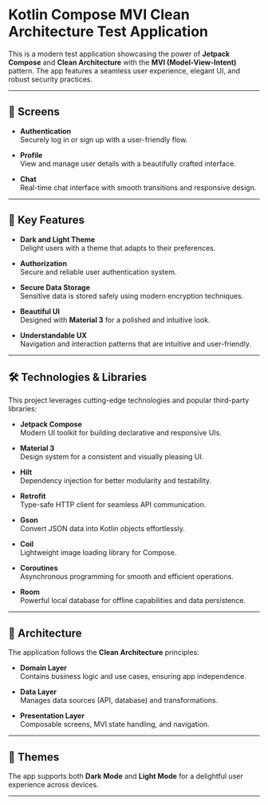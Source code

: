 # **Kotlin Compose MVI Clean Architecture Test Application**  

This is a modern test application showcasing the power of **Jetpack Compose** and **Clean Architecture** with the **MVI (Model-View-Intent)** pattern. The app features a seamless user experience, elegant UI, and robust security practices.

---

## **📱 Screens**

- **Authentication**  
  Securely log in or sign up with a user-friendly flow.

- **Profile**  
  View and manage user details with a beautifully crafted interface.

- **Chat**  
  Real-time chat interface with smooth transitions and responsive design.

---

## **🌟 Key Features**

- **Dark and Light Theme**  
  Delight users with a theme that adapts to their preferences.  

- **Authorization**  
  Secure and reliable user authentication system.  

- **Secure Data Storage**  
  Sensitive data is stored safely using modern encryption techniques.  

- **Beautiful UI**  
  Designed with **Material 3** for a polished and intuitive look.  

- **Understandable UX**  
  Navigation and interaction patterns that are intuitive and user-friendly.

---

## **🛠️ Technologies & Libraries**

This project leverages cutting-edge technologies and popular third-party libraries:  

- **Jetpack Compose**  
  Modern UI toolkit for building declarative and responsive UIs.  

- **Material 3**  
  Design system for a consistent and visually pleasing UI.  

- **Hilt**  
  Dependency injection for better modularity and testability.  

- **Retrofit**  
  Type-safe HTTP client for seamless API communication.  

- **Gson**  
  Convert JSON data into Kotlin objects effortlessly.  

- **Coil**  
  Lightweight image loading library for Compose.  

- **Coroutines**  
  Asynchronous programming for smooth and efficient operations.  

- **Room**  
  Powerful local database for offline capabilities and data persistence.

---

## **🔧 Architecture**

The application follows the **Clean Architecture** principles:  

- **Domain Layer**  
  Contains business logic and use cases, ensuring app independence.  

- **Data Layer**  
  Manages data sources (API, database) and transformations.  

- **Presentation Layer**  
  Composable screens, MVI state handling, and navigation.  

---

## **🎨 Themes**

The app supports both **Dark Mode** and **Light Mode** for a delightful user experience across devices.  

---
